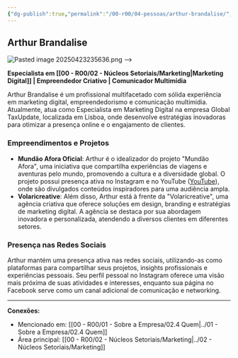 ```yaml
---
{"dg-publish":true,"permalink":"/00-r00/04-pessoas/arthur-brandalise/","tags":["person","profile","marketing","entrepreneur"],"noteIcon":""}
---
```


## Arthur Brandalise

 ![Pasted image 20250423235636.png](/img/user/00%20-%20R00/Pasted%20image%2020250423235636.png) -->

**Especialista em [[00 - R00/02 - Núcleos Setoriais/Marketing\|Marketing Digital]] | Empreendedor Criativo | Comunicador Multimídia**

Arthur Brandalise é um profissional multifacetado com sólida experiência em marketing digital, empreendedorismo e comunicação multimídia. Atualmente, atua como Especialista em Marketing Digital na empresa Global TaxUpdate, localizada em Lisboa, onde desenvolve estratégias inovadoras para otimizar a presença online e o engajamento de clientes.

### Empreendimentos e Projetos

*   **Mundão Afora Oficial**: Arthur é o idealizador do projeto "Mundão Afora", uma iniciativa que compartilha experiências de viagens e aventuras pelo mundo, promovendo a cultura e a diversidade global. O projeto possui presença ativa no Instagram e no YouTube ([YouTube](https://www.youtube.com/%40mundoafora.oficial)), onde são divulgados conteúdos inspiradores para uma audiência ampla.
*   **Volaricreative**: Além disso, Arthur está à frente da "Volaricreative", uma agência criativa que oferece soluções em design, branding e estratégias de marketing digital. A agência se destaca por sua abordagem inovadora e personalizada, atendendo a diversos clientes em diferentes setores.

### Presença nas Redes Sociais

Arthur mantém uma presença ativa nas redes sociais, utilizando-as como plataformas para compartilhar seus projetos, insights profissionais e experiências pessoais. Seu perfil pessoal no Instagram oferece uma visão mais próxima de suas atividades e interesses, enquanto sua página no Facebook serve como um canal adicional de comunicação e networking.

---

**Conexões:**
*   Mencionado em: [[00 - R00/01 - Sobre a Empresa/02.4 Quem\|../01 - Sobre a Empresa/02.4 Quem]]
*   Área principal: [[00 - R00/02 - Núcleos Setoriais/Marketing\|../02 - Núcleos Setoriais/Marketing]]